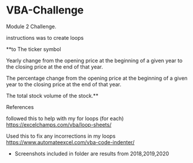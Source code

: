 # VBA-Challenge
Module 2 Challenge. 

instructions was to create loops 

**to The ticker symbol

Yearly change from the opening price at the beginning of a given year to the closing price at the end of that year.

The percentage change from the opening price at the beginning of a given year to the closing price at the end of that year.

The total stock volume of the stock.**

References 

followed this to help with my for loops (for each)  https://excelchamps.com/vba/loop-sheets/

Used this to fix any incorrections in my loops https://www.automateexcel.com/vba-code-indenter/

* Screenshots included in folder are results from 2018,2019,2020 
